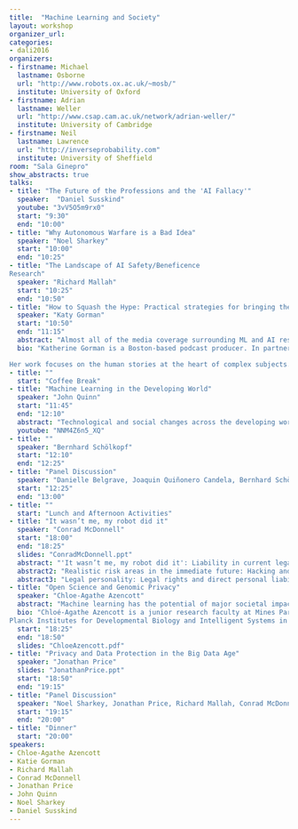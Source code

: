 ```yaml
---
title:  "Machine Learning and Society"
layout: workshop
organizer_url: 
categories:
- dali2016
organizers:
- firstname: Michael 
  lastname: Osborne
  url: "http://www.robots.ox.ac.uk/~mosb/"
  institute: University of Oxford
- firstname: Adrian
  lastname: Weller
  url: "http://www.csap.cam.ac.uk/network/adrian-weller/"
  institute: University of Cambridge
- firstname: Neil
  lastname: Lawrence
  url: "http://inverseprobability.com"
  institute: University of Sheffield
room: "Sala Ginepro"
show_abstracts: true
talks:
- title: "The Future of the Professions and the 'AI Fallacy'"
  speaker:  "Daniel Susskind"
  youtube: "3vV5O5m9rx0"
  start: "9:30"
  end: "10:00"
- title: "Why Autonomous Warfare is a Bad Idea"
  speaker: "Noel Sharkey"
  start: "10:00"
  end: "10:25"
- title: "The Landscape of AI Safety/Beneficence
Research"
  speaker: "Richard Mallah"
  start: "10:25"
  end: "10:50"
- title: "How to Squash the Hype: Practical strategies for bringing the reality of research into the public conversation"
  speaker: "Katy Gorman"
  start: "10:50"
  end: "11:15"
  abstract: "Almost all of the media coverage surrounding ML and AI research shares one characteristic: hyperbole. Positive or negative, hyperbole hurts the field by raising hopes and entrenching fears. This creates unrealistic expectations for the tools being developed. We'll explore some basic strategies for how to engage with journalists and help preserve the reality of your research and the field when that story is retold."
  bio: "Katherine Gorman is a Boston-based podcast producer. In partnership with Ryan Adams (Harvard, Twitter) she created and produces the podcast Talking Machines which she produces and Adams hosts. With new episodes every other Thursday, Talking Machines focuses on telling the real story of current research happening in the machine learning and artificial intelligence fields.

Her work focuses on the human stories at the heart of complex subjects. After almost a decade in public radio, Gorman left NPR and WBUR's daily news show Here and Now to exclusively create original podcasts. She was once bitten by a guest she was interviewing (yes, it was a human, no they don't do ML research)."
- title: ""
  start: "Coffee Break"
- title: "Machine Learning in the Developing World"
  speaker: "John Quinn"
  start: "11:45" 
  end: "12:10"
  abstract: "Technological and social changes across the developing world have led to a proliferation of new digital data sources, and with them opportunities for machine learning to be applied in new ways. At an individual scale, it can be useful to automate the judgement of scarce experts (e.g. by automating laboratory diagnostics or diagnosing diseases in crops); at a population scale, the information gaps that hamper effective planning can be addressed (e.g. by using satellite imagery to provide timely and detailed assessments of poverty, or using telecoms-based data on population mobility to improve epidemiological predictions). I will describe some of the opportunities and obstacles for such applications, using examples of systems developed in Uganda."
  youtube: "NNM4Z6n5_XQ"
- title: ""
  speaker: "Bernhard Schölkopf"
  start: "12:10" 
  end: "12:25"
- title: "Panel Discussion"
  speaker: "Danielle Belgrave, Joaquin Quiñonero Candela, Bernhard Schölkopf and Neil Lawrence (to include issues of data privacy and responsibility)"
  start: "12:25" 
  end: "13:00"
- title: ""
  start: "Lunch and Afternoon Activities"
- title: "It wasn’t me, my robot did it"
  speaker: "Conrad McDonnell"
  start: "18:00"
  end: "18:25"
  slides: "ConradMcDonnell.ppt"
  abstract: "'It wasn’t me, my robot did it': Liability in current legal systems depends on foreseeability of harm and the concept of causation.  It is challenging to apply this to machine learning systems.  Even so, there is a need to attribute liability: should it be the owner, the developer, the operator, or the user?  The concept of vicarious liability. Analogy with parental liability for the act of a child.  Example of a real problem: Tay, Microsoft’s Twitter chatbot, which learned to make racist, homophobic, and anti-Semitic tweets."
  abstract2: "Realistic risk areas in the immediate future: Hacking and cyber crime by AIs is the primary risk.  Intellectual property theft.  Financial crime.  Distortion of search results or news articles. Misrepresentation (libel or slander).  Racism, hate speech, pornography and other inappropriate communication.  Suspension of utilities on which society depends: can a machine take industrial action?  Accidental or unintended harm seems more likely than intended harm.  Existing legal systems are adequate or adaptable for these risks, in general new laws and regulations are not required. There is the possibility for self-regulation by the industry."
  abstract3: "Legal personality: Legal rights and direct personal liability may be conferred effectively on a machine.  Achievable legal structures include the AI controlled company, and the self-owned AI.  Legal penalties with a meaningful impact on such systems would be based on corporate liability, and may include: financial penalties, temporary suspension of access to markets or other systems, or, in the last resort, permanent suspension or dissolution.  But, there is potential for avoidance of penalties through duplication of an operational system."
- title: "Open Science and Genomic Privacy"
  speaker: "Chloe-Agathe Azencott"
  abstract: "Machine learning has the potential of major societal impact in computational biology applications. In particular, it plays a central role in the development of precision medicine, whereby treatment is tailored to the clinical or genetic specificities of the patients. However, these advances require collecting and sharing among researchers large amount of genomic data, which generates much concern about privacy. I will review recent trends in both compromising and protecting genomic privacy."
  bio: "Chloé-Agathe Azencott is a junior research faculty at Mines ParisTech (Paris, France). She belongs to the Centre for Computational Biology, a joint research group between Mines ParisTech, Institut Curie and INSERM focusing on bioinformatics for cancer research. She holds a PhD in computer science from University of California, Irvine (USA), which she obtained in 2010. From 2011 to 2013 she was a postdoctoral fellow in the Machine Learning for Computational Biology research group of the Max
Planck Institutes for Developmental Biology and Intelligent Systems in Tuebingen (Germany). Her research interests revolve around developing machine learning approaches for therapeutic research. This ranges from chemoinformatics methods for drug discovery to the analysis of large-scale, heterogeneous, whole-genome data for precision medicine. For more details see <a href='http://cazencott.info'>http://cazencott.info</a>."
  start: "18:25"
  end: "18:50"
  slides: "ChloeAzencott.pdf"
- title: "Privacy and Data Protection in the Big Data Age"
  speaker: "Jonathan Price"
  slides: "JonathanPrice.ppt"
  start: "18:50"
  end: "19:15"
- title: "Panel Discussion"
  speaker: "Noel Sharkey, Jonathan Price, Richard Mallah, Conrad McDonnell, Adrian Weller (to include legal issues, and longer term themes)"
  start: "19:15"
  end: "20:00"
- title: "Dinner"
  start: "20:00"
speakers:
- Chloe-Agathe Azencott
- Katie Gorman
- Richard Mallah
- Conrad McDonnell
- Jonathan Price
- John Quinn
- Noel Sharkey
- Daniel Susskind
---
```

